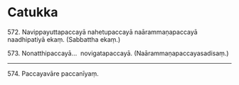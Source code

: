 # Catukka

572\. Navippayuttapaccayā nahetupaccayā naārammaṇapaccayā naadhipatiyā ekaṃ. (Sabbattha ekaṃ.)

573\. Nonatthipaccayā…  novigatapaccayā. (Naārammaṇapaccayasadisaṃ.)

---

574\. Paccayavāre paccanīyaṃ.
